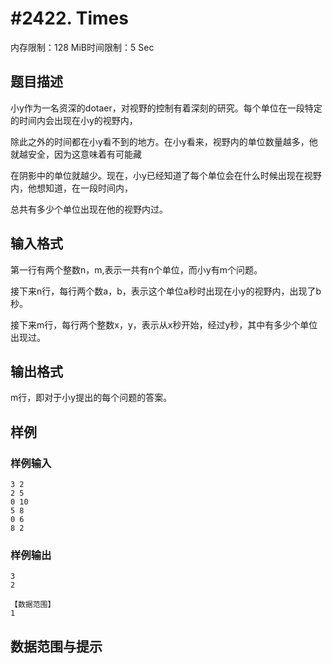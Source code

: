 # #2422. Times 

内存限制：128 MiB时间限制：5 Sec

## 题目描述

小y作为一名资深的dotaer，对视野的控制有着深刻的研究。每个单位在一段特定的时间内会出现在小y的视野内，

除此之外的时间都在小y看不到的地方。在小y看来，视野内的单位数量越多，他就越安全，因为这意味着有可能藏

在阴影中的单位就越少。现在，小y已经知道了每个单位会在什么时候出现在视野内，他想知道，在一段时间内，

总共有多少个单位出现在他的视野内过。

## 输入格式

第一行有两个整数n，m,表示一共有n个单位，而小y有m个问题。

接下来n行，每行两个数a，b，表示这个单位a秒时出现在小y的视野内，出现了b秒。

接下来m行，每行两个整数x，y，表示从x秒开始，经过y秒，其中有多少个单位出现过。

## 输出格式

m行，即对于小y提出的每个问题的答案。

## 样例

### 样例输入

    
    3 2
    2 5
    0 10
    5 8
    0 6
    8 2
    

### 样例输出

    
    3
    2
     
    【数据范围】
    1
    

## 数据范围与提示
